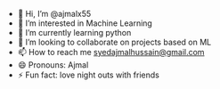 - 👋 Hi, I’m @ajmalx55
- 👀 I’m interested in Machine Learning
- 🌱 I’m currently learning python
- 💞️ I’m looking to collaborate on projects based on ML
- 📫 How to reach me syedajmalhussain@gmail.com
- 😄 Pronouns: Ajmal
- ⚡ Fun fact: love night outs with friends

<!---
ajmalx55/ajmalx55 is a ✨ special ✨ repository because its `README.md` (this file) appears on your GitHub profile.
You can click the Preview link to take a look at your changes.
--->
